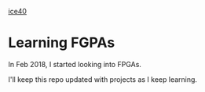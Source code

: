 [ice40](ice40/images/iceblink40.jpg)

# Learning FGPAs

In Feb 2018, I started looking into FPGAs. 

I'll keep this repo updated with projects as I keep learning.



